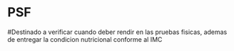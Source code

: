 # PSF
#Destinado a verificar cuando deber rendir en las pruebas fisicas, ademas de entregar la condicion nutricional conforme al IMC
